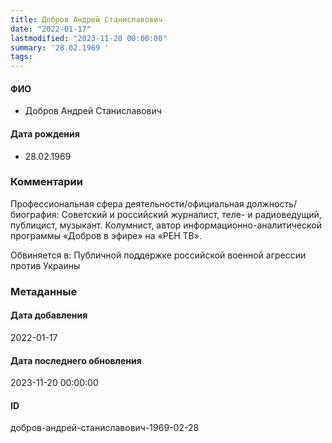 ```yaml
---
title: Добров Андрей Станиславович
date: "2022-01-17"
lastmodified: "2023-11-20 00:00:00"
summary: '28.02.1969 '
tags: 
---
```

<!--# pp1-->
<!--## Фигурант-->
<!--### Личные данные-->
#### ФИО
- Добров Андрей Станиславович
#### Дата рождения
- 28.02.1969
### Комментарии
Профессиональная сфера деятельности/официальная должность/биография:
 Советский и российский журналист, теле- и радиоведущий, публицист, музыкант. Колумнист, автор информационно-аналитической программы «Добров в эфире» на «РЕН ТВ».
 
 Обвиняется в:
 Публичной поддержке российской военной агрессии против Украины
### Метаданные
#### Дата добавления
2022-01-17
#### Дата последнего обновления
2023-11-20 00:00:00
#### ID
добров-андрей-станиславович-1969-02-28
<!--## END;-->
